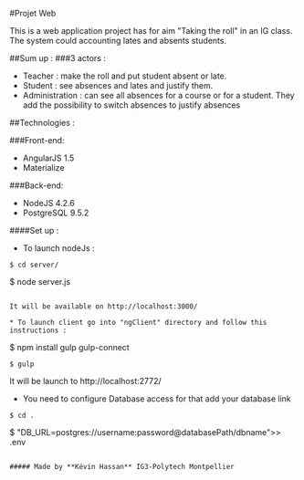 #Projet Web

This is a web application project has for aim "Taking the roll" in an IG class.
The system could accounting lates and absents students.

##Sum up :
###3 actors :

* Teacher : make the roll and put student absent or late.
* Student : see absences and lates and justify them.
* Administration : can see all absences for a course or for a student. They add the possibility to switch absences to justify absences

##Technologies :

###Front-end:
* AngularJS 1.5
* Materialize

###Back-end:
* NodeJS 4.2.6
* PostgreSQL 9.5.2

####Set up :
* To launch nodeJs :
```
$ cd server/
```
$ node server.js
``` 

It will be available on http://localhost:3000/

* To launch client go into "ngClient" directory and follow this instructions :

```
$ npm install gulp gulp-connect
```
$ gulp
```

It will be launch to http://localhost:2772/

* You need to configure Database access for that add your database link 

```
$ cd .
```
$ "DB_URL=postgres://username:password@databasePath/dbname">> .env
```

##### Made by **Kévin Hassan** IG3-Polytech Montpellier
